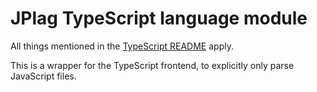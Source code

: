 # JPlag TypeScript language module
All things mentioned in the [TypeScript README](../typescript/README.md) apply.

This is a wrapper for the TypeScript frontend, to explicitly only parse JavaScript files.